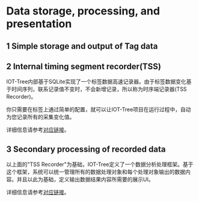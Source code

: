 Data storage, processing, and presentation
==

## 1 Simple storage and output of Tag data



## 2 Internal timing segment recorder(TSS)

IOT-Tree内部基于SQLite实现了一个标签数据高速记录器。由于标签数据变化基于时间序列，联系记录值不变时，不会新增记录，所以称为时序端记录器(TSS Recorder)。

你只需要在标签上通过简单的配置，就可以让IOT-Tree项目在运行过程中，自动为您记录所有的采集变化值。

详细信息请参考[对应链接][tss]。

## 3 Secondary processing of recorded data

以上面的"TSS Recorder"为基础，IOT-Tree定义了一个数据分析处理框架。基于这个框架，系统可以统一管理所有的数据处理对象和每个处理对象输出的数据内容。并且以此为基础，定义输出数据结果内容所需要的展示UI。

详细信息请参考[对应链接][rec]。

[store]:./store.md
[tss]:./inner_tssdb.md
[rec]:./inner_rec.md
